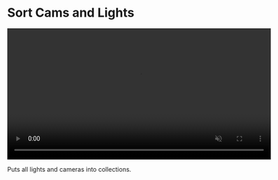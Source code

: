 # Sort Cams and Lights

<video controls autoplay loop muted style="width: 120%;">
  <source src="/gifs/sort_cams_and_lights.mp4" type="video/mp4">
</video>

<br>

Puts all lights and cameras into collections.

